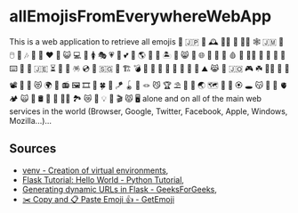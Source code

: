 # allEmojisFromEverywhereWebApp

This is a web application to retrieve all emojis 🔋 🇯🇵 🎻 🕰️ 👨‍🎤 🏮 👩‍💼 🕸️ 🇯🇲 🍁 🖱️ 👞 🎶 📼 🔂 ❤️ 👗 😺 💻 🌼 🚺 🎭 💗 🌿 💕 🌳 🌎 🎺 💮 🏝️ 🔪 😸 🍉 🌐 🔌 🔦 💄 🩸 🥌 👨‍💻 🏈 🍼 🧧 🎹 ⌨️ 🐌 🎷 🇯🇪 ⏳ 🌵 🔎 🪅 💿 📱 🇸🇬 🌋 🏗️ 💣 📿 🐛 🍭 🏧 💎 🏩 🥀 🐝 ⛰️ 😹 🌷 🇯🇴 🎮 ☘️ 👩‍💻 🎸 🎃 📽️ 🎏 🌺 😻 🌍 💜 📻 🖼️ 🎞️ 🔮 🍀 🛐 🪁 🪀 🦂 🪢 😼 🏆 ⛱️ 🚣 💛 🌏 🗺️ 🧠 🌾 🏵️ 🕳️ 😽 💾 📸 🫀 🏕️ 🙀 🧭 🛢️ 💽 🧳 👩‍⚕️ 🏞️ 😿 💌 💡 🗻 🎬 😾 🖥️ alone and on all of the main web services in the world (Browser, Google, Twitter, Facebook, Apple, Windows, Mozilla...)...

## Sources

* [venv - Creation of virtual environments](https://docs.python.org/3/library/venv.html),
* [Flask Tutorial: Hello World - Python Tutorial](https://pythonbasics.org/flask-tutorial-hello-world/),
* [Generating dynamic URLs in Flask - GeeksForGeeks](https://www.geeksforgeeks.org/generating-dynamic-urls-in-flask/),
* [✂️ Copy and 📋 Paste Emoji 👍 - GetEmoji](https://getemoji.com)